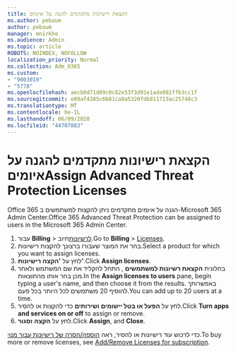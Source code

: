 ```yaml
---
title: הקצאת רישיונות מתקדמים להגנה על איומים
ms.author: pebaum
author: pebaum
manager: mnirkhe
ms.audience: Admin
ms.topic: article
ROBOTS: NOINDEX, NOFOLLOW
localization_priority: Normal
ms.collection: Adm_O365
ms.custom:
- "9003019"
- "5778"
ms.openlocfilehash: aecb0d71d09c0c82e53f3d91e1ade801ffb3cc1f
ms.sourcegitcommit: e09af4285c6b81ca0a5320fdb811713ac25748c3
ms.translationtype: MT
ms.contentlocale: he-IL
ms.lasthandoff: 06/09/2020
ms.locfileid: "44707883"
---
```

# <a name="assign-advanced-threat-protection-licenses"></a><span data-ttu-id="4bd71-102">הקצאת רישיונות מתקדמים להגנה על איומים</span><span class="sxs-lookup"><span data-stu-id="4bd71-102">Assign Advanced Threat Protection Licenses</span></span>

<span data-ttu-id="4bd71-103">Office 365 הגנה על איומים מתקדמים ניתן להקצות למשתמשים ב-Microsoft 365 Admin Center.</span><span class="sxs-lookup"><span data-stu-id="4bd71-103">Office 365 Advanced Threat Protection can be assigned to users in the Microsoft 365 Admin Center.</span></span>

1. <span data-ttu-id="4bd71-104">עבור **Billing**  >  [לרשיונות](https://go.microsoft.com/fwlink/p/?linkid=842264)חיוב.</span><span class="sxs-lookup"><span data-stu-id="4bd71-104">Go to **Billing** > [Licenses](https://go.microsoft.com/fwlink/p/?linkid=842264).</span></span>
2. <span data-ttu-id="4bd71-105">בחר את המוצר שעבורו ברצונך להקצות רישיונות.</span><span class="sxs-lookup"><span data-stu-id="4bd71-105">Select a product for which you want to assign licenses.</span></span>
3. <span data-ttu-id="4bd71-106">לחץ על **'הקצה רישיונות'**.</span><span class="sxs-lookup"><span data-stu-id="4bd71-106">Click **Assign licenses**.</span></span>
4. <span data-ttu-id="4bd71-107">בחלונית **הקצאת רשיונות למשתמשים** , התחל להקליד את שם המשתמש ולאחר מכן בחר אותו מהתוצאות.</span><span class="sxs-lookup"><span data-stu-id="4bd71-107">In the **Assign licenses to users**  pane, begin typing a user's name, and then choose it from the results.</span></span> <span data-ttu-id="4bd71-108">באפשרותך להוסיף 20 משתמשים לכל היותר בכל פעם.</span><span class="sxs-lookup"><span data-stu-id="4bd71-108">You can add up to 20 users at a time.</span></span>
5. <span data-ttu-id="4bd71-109">לחץ על **הפעל או בטל יישומים ושירותים** כדי להקצות או להסיר.</span><span class="sxs-lookup"><span data-stu-id="4bd71-109">Click **Turn apps and services on or off**  to assign or remove.</span></span>
6. <span data-ttu-id="4bd71-110">לחץ על **הקצה** **וסגור**.</span><span class="sxs-lookup"><span data-stu-id="4bd71-110">Click **Assign**, and  **Close**.</span></span>

<span data-ttu-id="4bd71-111">כדי לרכוש עוד רישיונות או להסיר, ראה [הוספה/הסרה של רישיונות עבור מנוי](https://docs.microsoft.com/microsoft-365/commerce/licenses/buy-licenses?view=o365-worldwide#add-or-remove-licenses-for-your-business-subscription).</span><span class="sxs-lookup"><span data-stu-id="4bd71-111">To buy more or remove licenses, see [Add/Remove Licenses for subscription](https://docs.microsoft.com/microsoft-365/commerce/licenses/buy-licenses?view=o365-worldwide#add-or-remove-licenses-for-your-business-subscription).</span></span>